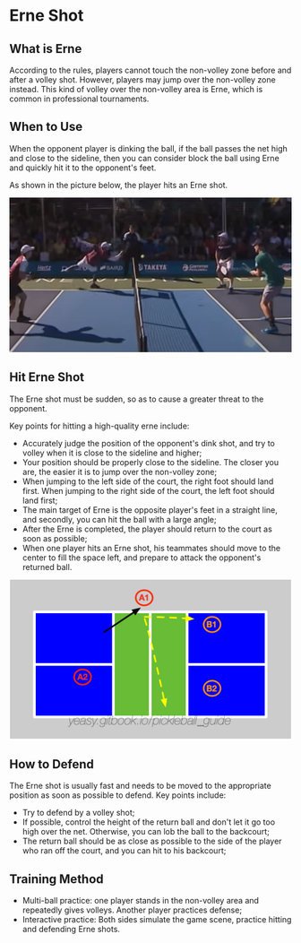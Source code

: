 # Erne Shot

## What is Erne

According to the rules, players cannot touch the non-volley zone before and after a volley shot. However, players may jump over the non-volley zone instead. This kind of volley over the non-volley area is Erne, which is common in professional tournaments.

## When to Use

When the opponent player is dinking the ball, if the ball passes the net high and close to the sideline, then you can consider block the ball using Erne and quickly hit it to the opponent's feet.

As shown in the picture below, the player hits an Erne shot.

![Erne Shot](_images/erne-shot.png)

## Hit Erne Shot

The Erne shot must be sudden, so as to cause a greater threat to the opponent.

Key points for hitting a high-quality erne include:

* Accurately judge the position of the opponent's dink shot, and try to volley when it is close to the sideline and higher;
* Your position should be properly close to the sideline. The closer you are, the easier it is to jump over the non-volley zone;
* When jumping to the left side of the court, the right foot should land first. When jumping to the right side of the court, the left foot should land first;
* The main target of Erne is the opposite player's feet in a straight line, and secondly, you can hit the ball with a large angle;
* After the Erne is completed, the player should return to the court as soon as possible;
* When one player hits an Erne shot, his teammates should move to the center to fill the space left, and prepare to attack the opponent's returned ball.

![Erne Shot Targets](_images/erne-target.png)

## How to Defend

The Erne shot is usually fast and needs to be moved to the appropriate position as soon as possible to defend. Key points include:

* Try to defend by a volley shot;
* If possible, control the height of the return ball and don't let it go too high over the net. Otherwise, you can lob the ball to the backcourt;
* The return ball should be as close as possible to the side of the player who ran off the court, and you can hit to his backcourt;

## Training Method

* Multi-ball practice: one player stands in the non-volley area and repeatedly gives volleys. Another player practices defense;
* Interactive practice: Both sides simulate the game scene, practice hitting and defending Erne shots.